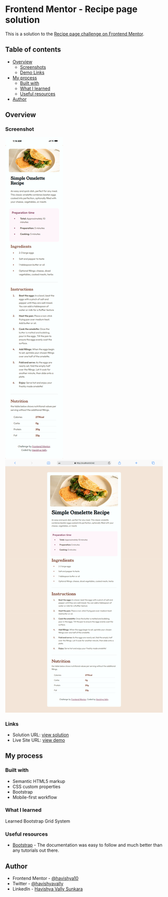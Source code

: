 # Frontend Mentor - Recipe page solution #

This is a solution to the [Recipe page challenge on Frontend Mentor](https://www.frontendmentor.io/challenges/recipe-page-KiTsR8QQKm).

## Table of contents

- [Overview](#overview)
    - [Screenshots](#screenshot)
    - [Demo Links](#links)
- [My process](#my-process)
    - [Built with](#built-with)
    - [What I learned](#what-i-learned)
    - [Useful resources](#useful-resources)
- [Author](#author)

## Overview

### Screenshot

![small devices](./assets/images/iPhone-14-Plus-localhost.png)
![medium devices and above](./assets/images/Galaxy-Fold2-localhost.png)

### Links

- Solution URL: [view solution](https://www.frontendmentor.io/solutions/recipe-page-challenge-using-bootstrap-A5RgQYvExU)
- Live Site URL: [view demo](https://recipe-pge.netlify.app)

## My process

### Built with

- Semantic HTML5 markup
- CSS custom properties
- Bootstrap
- Mobile-first workflow

### What I learned

Learned Bootstrap Grid System

### Useful resources

- [Bootstrap](https://getbootstrap.com/docs/5.3/getting-started/introduction/) - The documentation was easy to follow and much better than any tutorials out there.

## Author

- Frontend Mentor - [@havishya10](https://www.frontendmentor.io/profile/havishya10)
- Twitter - [@havishyavally](https://x.com/HavishyaVally)
- LinkedIn - [Havishya Vally Sunkara](https://www.linkedin.com/in/havishyavally/)

